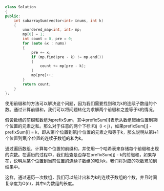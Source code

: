 ```cpp
class Solution
{
public:
    int subarraySum(vector<int> &nums, int k)
    {
        unordered_map<int, int> mp;
        mp[0] = 1;
        int count = 0, pre = 0;
        for (auto &x : nums)
        {
            pre += x;
            if (mp.find(pre - k) != mp.end())
            {
                count += mp[pre - k];
            }
            mp[pre]++;
        }
        return count;
    }
};
```
使用前缀和的方法可以解决这个问题，因为我们需要找到和为k的连续子数组的个数。通过计算前缀和，我们可以将问题转化为求解两个前缀和之差等于k的情况。

假设数组的前缀和数组为prefixSum，其中prefixSum[i]表示从数组起始位置到第i个位置的元素之和。那么对于任意的两个下标i和j（i < j），如果prefixSum[j] - prefixSum[i] = k，即从第i个位置到第j个位置的元素之和等于k，那么说明从第i+1个位置到第j个位置的连续子数组的和为k。

通过遍历数组，计算每个位置的前缀和，并使用一个哈希表来存储每个前缀和出现的次数。在遍历的过程中，我们检查是否存在prefixSum[j] - k的前缀和，如果存在，说明从某个位置到当前位置的连续子数组的和为k，我们将对应的次数累加到结果中。

这样，通过遍历一次数组，我们可以统计出和为k的连续子数组的个数，并且时间复杂度为O(n)，其中n为数组的长度。